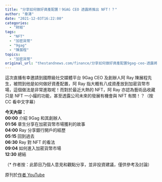 ```yaml
---
title: "分享如何做好資產配置！9GAG CEO 透露將推出 NFT！？"
author: "章濤"
date: "2021-12-03T16:22:00"
categories:
  - "財經"
tags:
  - "NFT"
  - "加密貨幣"
  - "9gag"
  - "陳展程"
topics:
  - "加密貨幣"
original_url: "thestandnews.com/finance/分享如何做好資產配置9gag-ceo-透露將推出-nft"
---
```

這次直播有幸邀請到國際級社交媒體平台 9Gag CEO 及創辦人阿 Ray 陳展程先生，被問到他是如何做好資產配置，阿 Ray 指大概有八成資產放到加密貨幣市場，這個做法是非常進取呢！而對於最近大熱的 NFT，阿 Ray 亦認為藝術品收藏只是 NFT 一小撮的功能，甚至透露公司未來的發展有機會與 NFT 有關！？（按 CC 看中文字幕）

**今天內容：**  
**00:00** 介紹 9Gag 和其創辦人  
**01:56** 章生分享在加密貨幣市場獲利的故事  
**04:00** Ray 分享銀行開戶的經歷  
**05:15** 回到過去  
**06:30** Ray 對 NFT 的看法  
**09:04** 如何進入加密貨幣市場  
**12:30** 總結

（\* 作者按：此節目乃個人意見和觀點分享，並非投資建議，僅供參考及討論）

原刊於[作者 YouTube](http://web.archive.org/web/20211206031350/https://youtu.be/EqGi2ZDujAA)